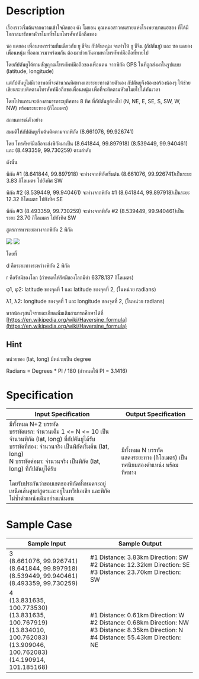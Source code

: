 # Description
เรื่องราวเริ่มต้นจากความเข้าใจผิดของ คัง โมยอน คุณหมอสาวคนสวยแห่งโรงพยาบาลแฮซอง ที่ได้มีโอกาสมารักษาหัวขโมยที่ขโมยโทรศัพท์มือถือของ

ซอ แดยอง เพื่อนทหารร่วมทีมเดียวกับ ยู ชีจิน กัปตันหนุ่ม จนทำให้ ยู ชีจิน (กัปตันยู) และ ซอ แดยอง เพื่อนหนุ่ม ที่ออกเวรมาพร้อมกัน ต้องมาช่วยกันตามหาโทรศัพท์มือถือที่หายไป

โดยกัปตันยูได้ตามสัญญาณโทรศัพท์มือถือของเพื่อนตน จากพิกัด GPS ในที่ถูกส่งมาในรูปแบบ (latitude, longitude​)

แต่กัปตันยูไม่มีเวลาพอที่จะคำนวณทิศทางและระยะทางด้วยตัวเอง กัปตันยูจึงต้องขอร้องน้องๆ ให้ช่วยเขียนระบบติดตามโทรศัพท์มือถือขอเพื่อนหนุ่ม เพื่อที่จะติดตามหัวขโมยไปได้ทันเวลา

โดยโปรแกรมจะต้องสามารถระบุทิศทาง 8 ทิศ ที่กัปตันยูต้องไป (N, NE, E, SE, S, SW, W, NW) พร้อมระยะทาง (กิโลเมตร)

สถานการณ์ตัวอย่าง

สมมติให้กัปตันยูเริ่มต้นติดตามจากพิกัด (8.661076, 99.926741)

โดย โทรศัพท์มือถือจะส่งพิกัดมาเป็น (8.641844, 99.897918) (8.539449, 99.940461) และ (8.493359, 99.730259) ตามลำดับ


ดังนั้น

พิกัด #1 (8.641844, 99.897918) จะห่างจากพิกัดเริ่มต้น (8.661076, 99.926741)​ เป็นระยะ 3.83 กิโลเมตร ไปยังทิศ SW

พิกัด #2 (8.539449, 99.940461) จะห่างจากพิกัด #1 (8.641844, 99.897918)​ เป็นระยะ 12.32 กิโลเมตร ไปยังทิศ SE

พิกัด #3 (8.493359, 99.730259) จะห่างจากพิกัด #2 (8.539449, 99.940461)​ เป็นระยะ 23.70 กิโลเมตร ไปยังทิศ SW

สูตรการหาระยะทางจากพิกัด 2 พิกัด

![](https://www.dropbox.com/s/bqgc64tpc4thj5e/2.png?raw=1)
![](https://www.dropbox.com/s/3xaigzh2tfwvind/1.png?raw=1)

โดยที่

d  คือระยะทางระหว่างพิกัด 2 พิกัด

r  คือรัศมีของโลก (กำหนดให้รัศมีของโลกมีค่า 6378.137 กิโลเมตร)

φ1, φ2: latitude ของจุดที่ 1 และ latitude ของจุดที่ 2, (ในหน่วย radians)

λ1, λ2: longitude ของจุดที่ 1 และ longitude ของจุดที่ 2, (ในหน่วย radians)​ 

หากน้องๆสนใจรายละเอียดเพิ่มเติมสามารถศึกษาได้ที่ [https://en.wikipedia.org/wiki/Haversine_formula​](https://en.wikipedia.org/wiki/Haversine_formula​)

## Hint

หน่วยของ (lat, long) มีหน่วยเป็น degree

Radians = Degrees * PI / 180 (กำหนดให้ PI = 3.1416)

# Specification
| Input Specification | Output Specification |
| - | - |
| มีทั้งหมด N+2 บรรทัด <br> บรรทัดแรก: จำนวนเต็ม  1 <= N <= 10 เป็นจำนวนพิกัด (lat, long) ที่กัปตันยูได้รับ <br> บรรทัดที่สอง: จำนวนจริง เป็นพิกัดเริ่มต้น (lat, long)​ <br> N บรรทัดต่อมา: จำนวนจริง เป็นพิกัด (lat, long) ที่กัปตันยูได้รับ​ <br><br> โดยรับประกันว่าขอบเขตของพิกัดทั้งหมดจะอยู่เหนือเส้นศูนย์สูตรและอยู่ในทวีปเอเชีย และพิกัดไม่ซ้ำตำแหน่งเดิมอย่างแน่นอน | มีทั้งหมด N บรรทัด​ <br> แสดงระยะทาง (กิโลเมตร) เป็นทศนิยมสองตำแหน่ง พร้อมทิศทาง |


# Sample Case
| Sample Input | Sample Output |
| - | - |
| 3 <br> (8.661076, 99.926741) <br> (8.641844, 99.897918) <br> (8.539449, 99.940461) <br> (8.493359, 99.730259) | #1 Distance: 3.83km Direction: SW <br> #2 Distance: 12.32km Direction: SE <br> #3 Distance: 23.70km Direction: SW |
| 4 <br> (13.831635, 100.773530) <br> (13.831635, 100.767919) <br> (13.834010, 100.762083) <br> (13.909046, 100.762083) <br> (14.190914, 101.185168) | #1 Distance: 0.61km Direction: W <br> #2 Distance: 0.68km Direction: NW <br> #3 Distance: 8.35km Direction: N <br> #4 Distance: 55.43km Direction: NE |